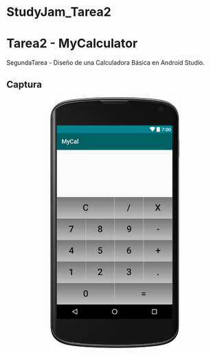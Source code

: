 # StudyJam_Tarea2
# Tarea2 - MyCalculator

SegundaTarea - Diseño de una Calculadora Básica en Android Studio.

## Captura
<div align="center">
 <center>
          <img src="/img/MCscreenshot.png" width="300">
         </center>
   
</div>